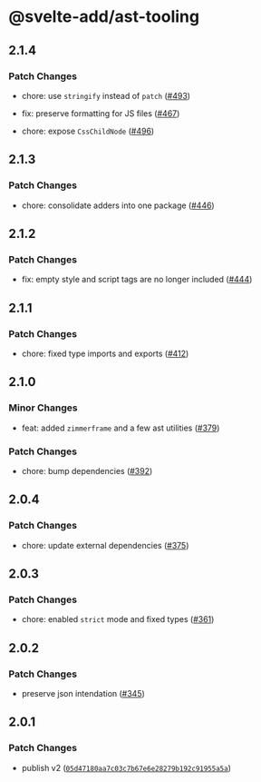 # @svelte-add/ast-tooling

## 2.1.4

### Patch Changes

-   chore: use `stringify` instead of `patch` ([#493](https://github.com/svelte-add/svelte-add/pull/493))

-   fix: preserve formatting for JS files ([#467](https://github.com/svelte-add/svelte-add/pull/467))

-   chore: expose `CssChildNode` ([#496](https://github.com/svelte-add/svelte-add/pull/496))

## 2.1.3

### Patch Changes

-   chore: consolidate adders into one package ([#446](https://github.com/svelte-add/svelte-add/pull/446))

## 2.1.2

### Patch Changes

-   fix: empty style and script tags are no longer included ([#444](https://github.com/svelte-add/svelte-add/pull/444))

## 2.1.1

### Patch Changes

-   chore: fixed type imports and exports ([#412](https://github.com/svelte-add/svelte-add/pull/412))

## 2.1.0

### Minor Changes

-   feat: added `zimmerframe` and a few ast utilities ([#379](https://github.com/svelte-add/svelte-add/pull/379))

### Patch Changes

-   chore: bump dependencies ([#392](https://github.com/svelte-add/svelte-add/pull/392))

## 2.0.4

### Patch Changes

-   chore: update external dependencies ([#375](https://github.com/svelte-add/svelte-add/pull/375))

## 2.0.3

### Patch Changes

-   chore: enabled `strict` mode and fixed types ([#361](https://github.com/svelte-add/svelte-add/pull/361))

## 2.0.2

### Patch Changes

-   preserve json intendation ([#345](https://github.com/svelte-add/svelte-add/pull/345))

## 2.0.1

### Patch Changes

-   publish v2 ([`05d47180aa7c03c7b67e6e28279b192c91955a5a`](https://github.com/svelte-add/svelte-add/commit/05d47180aa7c03c7b67e6e28279b192c91955a5a))
